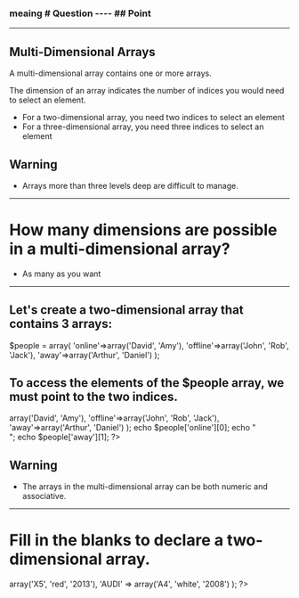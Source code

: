 ### meaing # Question ---- ## Point

---------------------------------------------------------

## Multi-Dimensional Arrays

A multi-dimensional array contains one or more arrays.

The dimension of an array indicates the number of indices you would need to select an element.
- For a two-dimensional array, you need two indices to select an element
- For a three-dimensional array, you need three indices to select an element

## Warning
- Arrays more than three levels deep are difficult to manage.

---------------------------------------------------------
# How many dimensions are possible in a multi-dimensional array?
- As many as you want

---------------------------------------------------------
## Let's create a two-dimensional array that contains 3 arrays:

$people = array(
   'online'=>array('David', 'Amy'),
   'offline'=>array('John', 'Rob', 'Jack'),
   'away'=>array('Arthur', 'Daniel')
);

## To access the elements of the $people array, we must point to the two indices.

<?php
    $people = array(
        'online'=>array('David', 'Amy'),
        'offline'=>array('John', 'Rob', 'Jack'),
        'away'=>array('Arthur', 'Daniel')
);

    echo $people['online'][0];
    echo "<br />";
    echo $people['away'][1];

?>

## Warning
- The arrays in the multi-dimensional array can be both numeric and associative.
---------------------------------------------------------
# Fill in the blanks to declare a two-dimensional array.

<?php

$cars = array (
  'BMW' =>array('X5', 'red', '2013'),
  'AUDI' => array('A4', 'white', '2008')
  );

?>
